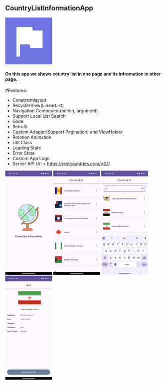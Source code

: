 <h2>CountryListInformationApp</h2>

<img src="https://github.com/Samadihadis/CountryInformationApplication/blob/master/app/src/main/ic_launcher-playstore.png" width="150">

<h4>On this app we shows country list in one page and its infromation in other page.</h4>

#Features:
- Constraintlayout
- RecyclerView(LinearList)
- Navigation Component(action, argument)
- Support Local List Search
- Glide
- Retrofit
- Custom Adapter(Support Pagination) and ViewHolder
- Rotation Animation
- Util Class
- Loading State
- Error State
- Custom App Logo
- Server API Url = https://restcountries.com/v3.1/

<div>
  <img src="https://github.com/Samadihadis/CountryInformationApplication/blob/master/screenshot/Version2_Page1_Intro.png" width="150">
  <img src="https://github.com/Samadihadis/CountryInformationApplication/blob/master/screenshot/Version2_Page2_List.png" width="150">
  <img src="https://github.com/Samadihadis/CountryInformationApplication/blob/master/screenshot/Version2_Page2_2_List.png" width="150">
  <img src="https://github.com/Samadihadis/CountryInformationApplication/blob/master/screenshot/Version2_Page3_Detail.png" width="150">
</div>
